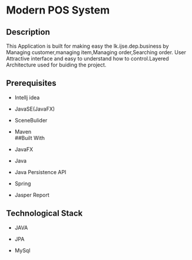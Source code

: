 # Modern POS System

## Description
This Application is built for making easy the lk.ijse.dep.business by Managing customer,managing item,Managing order,Searching order.
User Attractive interface and easy to understand how to control.Layered Architecture used for buiding the project.

## Prerequisites 

* Intellj idea
   
* JavaSE(JavaFX)
   
* SceneBulider

* Maven   
##Built With
   
* JavaFX
   
* Java
   
* Java Persistence API

* Spring
   
* Jasper Report 
 ## Technological Stack
 
* JAVA
   
* JPA
   
* MySql
 
   